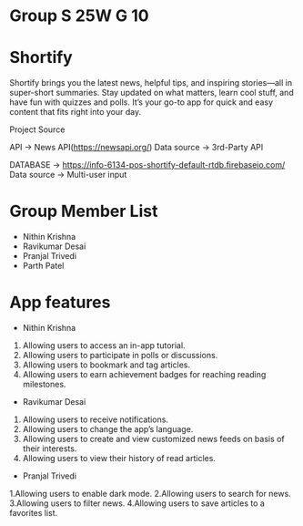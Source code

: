 # Group S 25W G 10


# Shortify
Shortify brings you the latest news, helpful tips, and inspiring stories—all in super-short summaries. Stay updated on what matters, learn cool stuff, and have fun with quizzes and polls. It’s your go-to app for quick and easy content that fits right into your day.

Project Source

API -> News API(https://newsapi.org/)
Data source ->  3rd-Party API

DATABASE -> https://info-6134-pos-shortify-default-rtdb.firebaseio.com/
Data source -> Multi-user input


# Group Member List
- Nithin Krishna
- Ravikumar Desai
- Pranjal Trivedi
- Parth Patel

# App features

- Nithin Krishna

1. Allowing users to access an in-app tutorial.
2. Allowing users to participate in polls or discussions.
3. Allowing users to bookmark and tag articles.
4. Allowing users to earn achievement badges for reaching reading milestones.

- Ravikumar Desai
1. Allowing users to receive notifications.  
2. Allowing users to change the app’s language.  
3. Allowing users to create and view customized news feeds on basis of their interests. 
4. Allowing users to view their history of read articles.

- Pranjal Trivedi

1.Allowing users to enable dark mode.
2.Allowing users to search for news.
3.Allowing users to filter news.
4.Allowing users to save articles to a favorites list.
